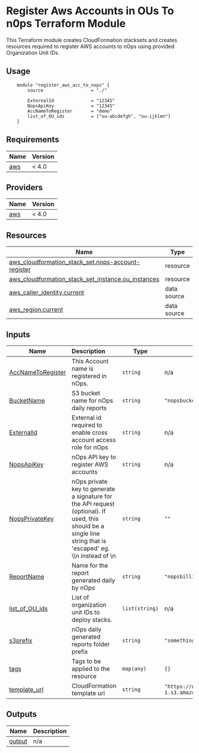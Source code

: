 # Register Aws Accounts in OUs To n0ps Terraform Module

This Terraform module creates CloudFormation stacksets and creates resources required to register AWS accounts to nOps using provided Organization Unit IDs.

## Usage
```hcl
    module "register_aws_acc_to_nops" {
        source                  = "./"

        ExternalId              = "12345"
        NopsApiKey              = "12345"
        AccNameToRegister       = "demo"
        list_of_OU_ids          = ["ou-abcdefgh", "ou-ijklmn"]
    }
```
## Requirements

| Name | Version |
|------|---------|
| <a name="requirement_aws"></a> [aws](#requirement\_aws) | < 4.0 |

## Providers

| Name | Version |
|------|---------|
| <a name="provider_aws"></a> [aws](#provider\_aws) | < 4.0 |

## Resources

| Name | Type |
|------|------|
| [aws_cloudformation_stack_set.nops-account-register](https://registry.terraform.io/providers/hashicorp/aws/latest/docs/resources/cloudformation_stack_set) | resource |
| [aws_cloudformation_stack_set_instance.ou_instances](https://registry.terraform.io/providers/hashicorp/aws/latest/docs/resources/cloudformation_stack_set_instance) | resource |
| [aws_caller_identity.current](https://registry.terraform.io/providers/hashicorp/aws/latest/docs/data-sources/caller_identity) | data source |
| [aws_region.current](https://registry.terraform.io/providers/hashicorp/aws/latest/docs/data-sources/region) | data source |

## Inputs

| Name | Description | Type | Default | Required |
|------|:----------------------------|---------|---------|:--------:|
| <a name="input_AccNameToRegister"></a> [AccNameToRegister](#input\_AccNameToRegister) | This Account name is registered in nOps. | `string` | n/a | yes |
| <a name="input_BucketName"></a> [BucketName](#input\_BucketName) | S3 bucket name for nOps daily reports | `string` | `"nopsbucketforlogs"` | no |
| <a name="input_ExternalId"></a> [ExternalId](#input\_ExternalId) | External id required to enable cross account access role for nOps | `string` | n/a | yes |
| <a name="input_NopsApiKey"></a> [NopsApiKey](#input\_NopsApiKey) | nOps API key to register AWS accounts | `string` | n/a | yes |
| <a name="input_NopsPrivateKey"></a> [NopsPrivateKey](#input\_NopsPrivateKey) | nOps private key to generate a signature for the API request (optional). If used, this should be a single line string that is 'escaped' eg. \\\n instead of \n | `string` | `""` | no |
| <a name="input_ReportName"></a> [ReportName](#input\_ReportName) | Name for the report generated daily by nOps | `string` | `"nopsbilling-daily-gzip"` | no |
| <a name="input_list_of_OU_ids"></a> [list\_of\_OU\_ids](#input\_list\_of\_OU\_ids) | List of organization unit IDs to deploy stacks. | `list(string)` | n/a | yes |
| <a name="input_s3prefix"></a> [s3prefix](#input\_s3prefix) | nOps daily generated reports folder prefix | `string` | `"something"` | no |
| <a name="input_tags"></a> [tags](#input\_tags) | Tags to be applied to the resource | `map(any)` | `{}` | no |
| <a name="input_template_url"></a> [template\_url](#input\_template\_url) | CloudFormation template url | `string` | `"https://nops-register-aws-account-us-east-1.s3.amazonaws.com/nops_register_aws_acc.yaml"` | no |

## Outputs

| Name | Description |
|------|-------------|
| <a name="output_output"></a> [output](#output\_output) | n/a |
